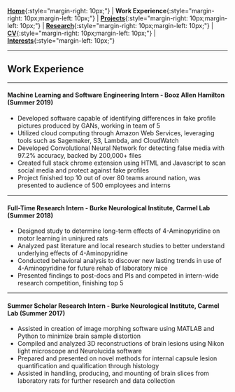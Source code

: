 [**Home**](http://michaelainsworth.me){:style="margin-right: 10px;"}
|
**Work Experience**{:style="margin-right: 10px;margin-left: 10px;"}
|
[**Projects**](http://michaelainsworth.me/projects){:style="margin-right: 10px;margin-left: 10px;"}
|
[**Research**](http://michaelainsworth.me/research){:style="margin-right: 10px;margin-left: 10px;"}
|
[**CV**](http://michaelainsworth.me/aboutMe){:style="margin-right: 10px;margin-left: 10px;"}
|
[**Interests**](http://michaelainsworth.me/interests){:style="margin-left: 10px;"}

___

## Work Experience

___


#### Machine Learning and Software Engineering Intern - Booz Allen Hamilton (Summer 2019)

* Developed software capable of identifying differences in fake profile pictures produced by GANs, working in team of 5
* Utilized cloud computing through Amazon Web Services, leveraging tools such as Sagemaker, S3, Lambda, and CloudWatch
* Developed Convolutional Neural Network for detecting false media with 97.2% accuracy, backed by 200,000+ files
* Created full stack chrome extension using HTML and Javascript to scan social media and protect against fake profiles
* Project finished top 10 out of over 80 teams around nation, was presented to audience of 500 employees and interns

___


#### Full-Time Research Intern - Burke Neurological Institute, Carmel Lab (Summer 2018)

* Designed study to determine long-term effects of 4-Aminopyridine on motor learning in uninjured rats
* Analyzed past literature and local research studies to better understand underlying effects of 4-Aminopyridine
* Conducted behavioral analysis to discover new lasting trends in use of 4-Aminopyridine for future rehab of laboratory mice
* Presented findings to post-docs and PIs and competed in intern-wide research competition, finishing top 5

___


#### Summer Scholar Research Intern - Burke Neurological Institute, Carmel Lab (Summer 2017)

* Assisted in creation of image morphing software using MATLAB and Python to minimize brain sample distortion
* Compiled and analyzed 3D reconstructions of brain lesions using Nikon light microscope and Neurolucida software
* Prepared and presented on novel methods for internal capsule lesion quantification and qualification through histology
* Assisted in handling, producing, and mounting of brain slices from laboratory rats for further research and data collection

